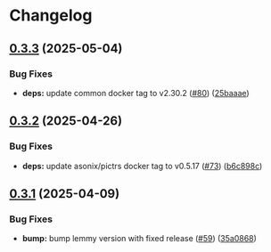 # Changelog

## [0.3.3](https://github.com/mikemrm/charts/compare/lemmy-v0.3.2...lemmy-v0.3.3) (2025-05-04)


### Bug Fixes

* **deps:** update common docker tag to v2.30.2 ([#80](https://github.com/mikemrm/charts/issues/80)) ([25baaae](https://github.com/mikemrm/charts/commit/25baaaeff9a9172cc5e653c6f68bc0fe12a3431a))

## [0.3.2](https://github.com/mikemrm/charts/compare/lemmy-v0.3.1...lemmy-v0.3.2) (2025-04-26)


### Bug Fixes

* **deps:** update asonix/pictrs docker tag to v0.5.17 ([#73](https://github.com/mikemrm/charts/issues/73)) ([b6c898c](https://github.com/mikemrm/charts/commit/b6c898c42aad8997c92611139425d864d6776a13))

## [0.3.1](https://github.com/mikemrm/charts/compare/lemmy-v0.3.0...lemmy-v0.3.1) (2025-04-09)


### Bug Fixes

* **bump:** bump lemmy version with fixed release ([#59](https://github.com/mikemrm/charts/issues/59)) ([35a0868](https://github.com/mikemrm/charts/commit/35a086867f205f77ed50977923dd2642eaf66412))
